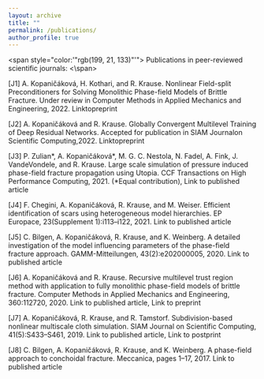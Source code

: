 ```yaml
---
layout: archive
title: ""
permalink: /publications/
author_profile: true
---
```


<!-- {% if author.googlescholar %}
  You can also find my articles on <u><a href="{{author.googlescholar}}">my Google Scholar profile</a>.</u>
{% endif %}

{% include base_path %}

{% for post in site.publications reversed %}
  {% include archive-single.html %}
{% endfor %}
 -->

<!-- <span style="color:blue"> Publications in peer-reviewed scientific journals: <\span> -->
<span style="color:'"rgb(199, 21, 133)"'"> Publications in peer-reviewed scientific journals: <\span>


[J1] A. Kopaničáková, H. Kothari, and R. Krause. Nonlinear Field-split Preconditioners for Solving Monolithic Phase-field Models of Brittle Fracture. Under review in Computer Methods in Applied Mechanics and Engineering, 2022. Linktopreprint

[J2] A. Kopaničáková and R. Krause. Globally Convergent Multilevel Training of Deep Residual Networks. Accepted for publication in SIAM Journalon Scientific Computing,2022. Linktopreprint

[J3] P. Zulian*, A. Kopaničáková*, M. G. C. Nestola, N. Fadel, A. Fink, J. VandeVondele, and R. Krause. Large scale simulation of pressure induced phase-field fracture propagation using Utopia. CCF Transactions on High Performance Computing, 2021. (*Equal contribution), Link to published article

[J4] F. Chegini, A. Kopaničáková, R. Krause, and M. Weiser. Efficient identification of scars using heterogeneous model hierarchies. EP Europace, 23(Supplement 1):i113–i122, 2021. Link to published article

[J5] C. Bilgen, A. Kopaničáková, R. Krause, and K. Weinberg. A detailed investigation of the model influencing parameters of the phase-field fracture approach. GAMM-Mitteilungen, 43(2):e202000005, 2020.
Link to published article

[J6] A. Kopaničáková and R. Krause. Recursive multilevel trust region method with application to fully monolithic phase-field models of brittle fracture. Computer Methods in Applied Mechanics and Engineering, 360:112720, 2020. Link to published article, Link to preprint

[J7] A. Kopaničáková, R. Krause, and R. Tamstorf. Subdivision-based nonlinear multiscale cloth simulation. SIAM Journal on Scientific Computing, 41(5):S433–S461, 2019. Link to published article, Link to postprint

[J8] C. Bilgen, A. Kopaničáková, R. Krause, and K. Weinberg. A phase-field approach to conchoidal fracture. Meccanica, pages 1–17, 2017. Link to published article